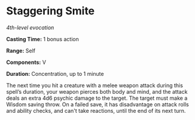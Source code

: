 <title>Staggering Smite</title>

# Staggering Smite

_4th-level evocation_

**Casting Time:** 1 bonus action

**Range:** Self

**Components:** V

**Duration:** Concentration, up to 1 minute

The next time you hit a creature with a melee
weapon attack during this spell’s duration,
your weapon pierces both body and mind, and
the attack deals an extra 4d6 psychic damage
to the target. The target must make a Wisdom
saving throw. On a failed save, it has
disadvantage on attack rolls and ability
checks, and can't take reactions, until the
end of its next turn.



